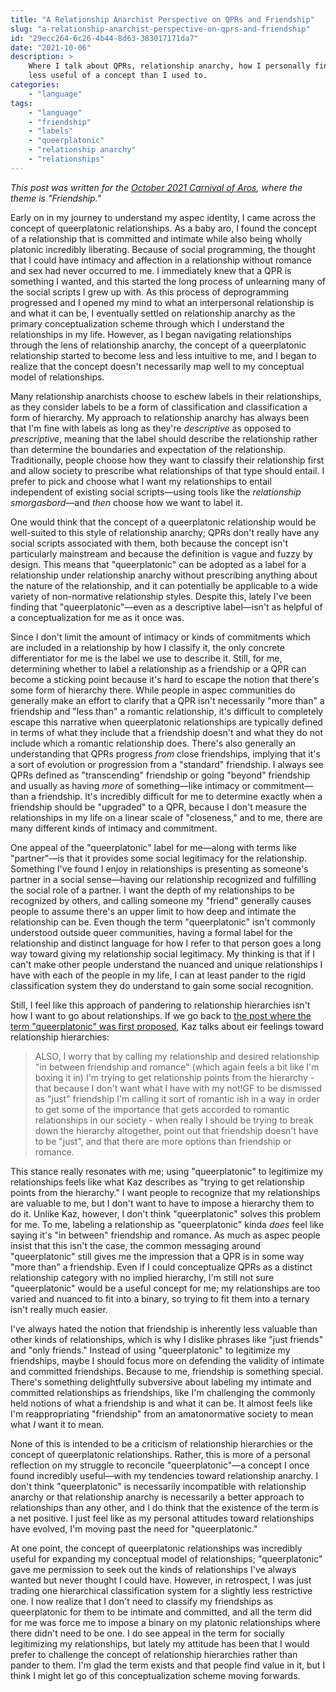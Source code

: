 ```yaml
---
title: "A Relationship Anarchist Perspective on QPRs and Friendship"
slug: "a-relationship-anarchist-perspective-on-qprs-and-friendship"
id: "29ecc264-6c26-4b44-8d63-383017171da7"
date: "2021-10-06"
description: >
    Where I talk about QPRs, relationship anarchy, how I personally find QPRs
    less useful of a concept than I used to.
categories:
    - "language"
tags:
    - "language"
    - "friendship"
    - "labels"
    - "queerplatonic"
    - "relationship anarchy"
    - "relationships"
---
```


*This post was written for the [October 2021 Carnival of
Aros](https://violetemeraldx.wordpress.com/2021/10/01/carnival-of-aros-october-2021-call-for-submissions-friendship/),
where the theme is "Friendship."*

Early on in my journey to understand my aspec identity, I came across the
concept of queerplatonic relationships. As a baby aro, I found the concept of a
relationship that is committed and intimate while also being wholly platonic
incredibly liberating. Because of social programming, the thought that I could
have intimacy and affection in a relationship without romance and sex had never
occurred to me. I immediately knew that a QPR is something I wanted, and this
started the long process of unlearning many of the social scripts I grew up
with. As this process of deprogramming progressed and I opened my mind to what
an interpersonal relationship is and what it can be, I eventually settled on
relationship anarchy as the primary conceptualization scheme through which I
understand the relationships in my life. However, as I began navigating
relationships through the lens of relationship anarchy, the concept of a
queerplatonic relationship started to become less and less intuitive to me, and
I began to realize that the concept doesn't necessarily map well to my
conceptual model of relationships.

Many relationship anarchists choose to eschew labels in their relationships, as
they consider labels to be a form of classification and classification a form
of hierarchy. My approach to relationship anarchy has always been that I'm fine
with labels as long as they're *descriptive* as opposed to *prescriptive*,
meaning that the label should describe the relationship rather than determine
the boundaries and expectation of the relationship. Traditionally, people
choose how they want to classify their relationship first and allow society to
prescribe what relationships of that type should entail. I prefer to pick and
choose what I want my relationships to entail independent of existing social
scripts—using tools like the *relationship smorgasbord*—and *then* choose how
we want to label it.

One would think that the concept of a queerplatonic relationship would be
well-suited to this style of relationship anarchy; QPRs don't really have any
social scripts associated with them, both because the concept isn't
particularly mainstream and because the definition is vague and fuzzy by
design. This means that "queerplatonic" can be adopted as a label for a
relationship under relationship anarchy without prescribing anything about the
nature of the relationship, and it can potentially be applicable to a wide
variety of non-normative relationship styles. Despite this, lately I've been
finding that "queerplatonic"—even as a descriptive label—isn't as helpful of a
conceptualization for me as it once was.

Since I don't limit the amount of intimacy or kinds of commitments which are
included in a relationship by how I classify it, the only concrete
differentiator for me is the label we use to describe it. Still, for me,
determining whether to label a relationship as a friendship or a QPR can become
a sticking point because it's hard to escape the notion that there's some form
of hierarchy there. While people in aspec communities do generally make an
effort to clarify that a QPR isn't necessarily "more than" a friendship and
"less than" a romantic relationship, it's difficult to completely escape this
narrative when queerplatonic relationships are typically defined in terms of
what they include that a friendship doesn't and what they do not include which
a romantic relationship does. There's also generally an understanding that QPRs
progress *from* close friendships, implying that it's a sort of evolution or
progression from a "standard" friendship. I always see QPRs defined as
"transcending" friendship or going "beyond" friendship and usually as having
*more* of something—like intimacy or commitment—than a friendship. It's
incredibly difficult for me to determine exactly when a friendship should be
"upgraded" to a QPR, because I don't measure the relationships in my life on a
linear scale of "closeness," and to me, there are many different kinds of
intimacy and commitment.

One appeal of the "queerplatonic" label for me—along with terms like
"partner"—is that it provides some social legitimacy for the relationship.
Something I've found I enjoy in relationships is presenting as someone's
partner in a social sense—having our relationship recognized and fulfilling the
social role of a partner. I want the depth of my relationships to be recognized
by others, and calling someone my "friend" generally causes people to assume
there's an upper limit to how deep and intimate the relationship can be. Even
though the term "queerplatonic" isn't commonly understood outside queer
communities, having a formal label for the relationship and distinct language
for how I refer to that person goes a long way toward giving my relationship
social legitimacy. My thinking is that if I can't make other people understand
the nuanced and unique relationships I have with each of the people in my life,
I can at least pander to the rigid classification system they do understand to
gain some social recognition.

Still, I feel like this approach of pandering to relationship hierarchies isn't
how I want to go about relationships. If we go back to [the post where the term
"queerplatonic" was first proposed](https://kaz.dreamwidth.org/238564.html),
Kaz talks about eir feelings toward relationship hierarchies:

> ALSO, I worry that by calling my relationship and desired relationship "in
> between friendship and romance" (which again feels a bit like I'm boxing it
> in) I'm trying to get relationship points from the hierarchy - that because I
> don't want what I have with my not!GF to be dismissed as "just" friendship
> I'm calling it sort of romantic ish in a way in order to get some of the
> importance that gets accorded to romantic relationships in our society - when
> really I should be trying to break down the hierarchy altogether, point out
> that friendship doesn't have to be "just", and that there are more options
> than friendship or romance.

This stance really resonates with me; using "queerplatonic" to legitimize my
relationships feels like what Kaz describes as "trying to get relationship
points from the hierarchy." I want people to recognize that my relationships
are valuable to me, but I don't want to have to impose a hierarchy them to do
it. Unlike Kaz, however, I don't think "queerplatonic" solves this problem for
me. To me, labeling a relationship as "queerplatonic" kinda *does* feel like
saying it's "in between" friendship and romance. As much as aspec people insist
that this isn't the case, the common messaging around "queerplatonic" still
gives me the impression that a QPR is in some way "more than" a friendship.
Even if I could conceptualize QPRs as a distinct relationship category with no
implied hierarchy, I'm still not sure "queerplatonic" would be a useful concept
for me; my relationships are too varied and nuanced to fit into a binary, so
trying to fit them into a ternary isn't really much easier.

I've always hated the notion that friendship is inherently less valuable than
other kinds of relationships, which is why I dislike phrases like "just
friends" and "only friends." Instead of using "queerplatonic" to legitimize my
friendships, maybe I should focus more on defending the validity of intimate
and committed friendships. Because to me, friendship is something special.
There's something delightfully subversive about labeling my intimate and
committed relationships as friendships, like I'm challenging the commonly held
notions of what a friendship is and what it can be. It almost feels like I'm
reappropriating "friendship" from an amatonormative society to mean what *I*
want it to mean.

None of this is intended to be a criticism of relationship hierarchies or the
concept of queerplatonic relationships. Rather, this is more of a personal
reflection on my struggle to reconcile "queerplatonic"—a concept I once found
incredibly useful—with my tendencies toward relationship anarchy. I don't think
"queerplatonic" is necessarily incompatible with relationship anarchy or that
relationship anarchy is necessarily a better approach to relationships than any
other, and I do think that the existence of the term is a net positive. I just
feel like as my personal attitudes toward relationships have evolved, I'm
moving past the need for "queerplatonic."

At one point, the concept of queerplatonic relationships was incredibly useful
for expanding my conceptual model of relationships; "queerplatonic" gave me
permission to seek out the kinds of relationships I've always wanted but never
thought I could have. However, in retrospect, I was just trading one
hierarchical classification system for a slightly less restrictive one. I now
realize that I don't need to classify my friendships as queerplatonic for them
to be intimate and committed, and all the term did for me was force me to
impose a binary on my platonic relationships where there didn't need to be one.
I do see appeal in the term for socially legitimizing my relationships, but
lately my attitude has been that I would prefer to challenge the concept of
relationship hierarchies rather than pander to them. I'm glad the term exists
and that people find value in it, but I think I might let go of this
conceptualization scheme moving forwards.
